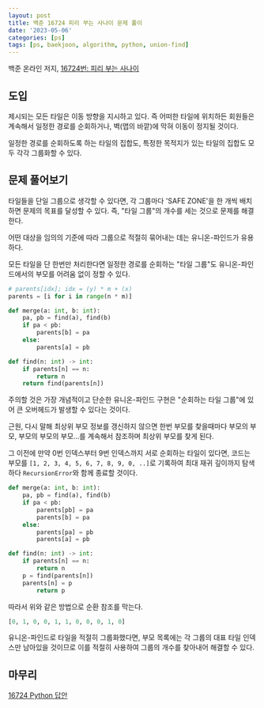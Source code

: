 ```yaml
---
layout: post
title: 백준 16724 피리 부는 사나이 문제 풀이
date: '2023-05-06'
categories: [ps]
tags: [ps, baekjoon, algorithm, python, union-find]
---
```


백준 온라인 저지, [16724번: 피리 부는 사나이](https://www.acmicpc.net/problem/16724)

## 도입

제시되는 모든 타일은 이동 방향을 지시하고 있다. 즉 어떠한 타일에 위치하든 회원들은 계속해서 일정한 경로를 순회하거나, 벽(맵의 바깥)에 막혀 이동이 정지될 것이다.  

일정한 경로를 순회하도록 하는 타일의 집합도, 특정한 목적지가 있는 타일의 집합도 모두 각각 그룹화할 수 있다.

## 문제 풀어보기

타일들을 단일 그룹으로 생각할 수 있다면, 각 그룹마다 'SAFE ZONE'을 한 개씩 배치하면 문제의 목표를 달성할 수 있다. 즉, "타일 그룹"의 개수를 세는 것으로 문제를 해결한다.

어떤 대상을 임의의 기준에 따라 그룹으로 적절히 묶어내는 데는 유니온-파인드가 유용하다. 

모든 타일을 단 한번만 처리한다면 일정한 경로를 순회하는 "타일 그룹"도 유니온-파인드에서의 부모를 어려움 없이 정할 수 있다.  

```python
# parents[idx]; idx = (y) * m + (x)
parents = [i for i in range(n * m)]

def merge(a: int, b: int):
    pa, pb = find(a), find(b)
    if pa < pb:
        parents[b] = pa
    else:
        parents[a] = pb

def find(n: int) -> int:
    if parents[n] == n:
        return n
    return find(parents[n])
```

주의할 것은 가장 개념적이고 단순한 유니온-파인드 구현은 "순회하는 타일 그룹"에 있어 큰 오버헤드가 발생할 수 있다는 것이다. 

근원, 다시 말해 최상위 부모 정보를 갱신하지 않으면 한번 부모를 찾을때마다 부모의 부모, 부모의 부모의 부모...를 계속해서 참조하며 최상위 부모를 찾게 된다.  

그 이전에 만약 0번 인덱스부터 9번 인덱스까지 서로 순회하는 타일이 있다면, 코드는 부모를 `[1, 2, 3, 4, 5, 6, 7, 8, 9, 0, ..]`로 기록하여 최대 재귀 깊이까지 탐색하다 `RecursionError`와 함께 종료할 것이다.  

```python
def merge(a: int, b: int):
    pa, pb = find(a), find(b)
    if pa < pb:
        parents[pb] = pa
        parents[b] = pa
    else:
        parents[pa] = pb
        parents[a] = pb

def find(n: int) -> int:
    if parents[n] == n:
        return n
    p = find(parents[n])
    parents[n] = p
        return p
```

따라서 위와 같은 방법으로 순환 참조를 막는다. 

```python
[0, 1, 0, 0, 1, 1, 0, 0, 0, 1, 0]
```

유니온-파인드로 타일을 적절히 그룹화했다면, 부모 목록에는 각 그룹의 대표 타일 인덱스만 남아있을 것이므로 이를 적절히 사용하여 그룹의 개수를 찾아내어 해결할 수 있다.  

## 마무리

[16724 Python 답안](https://github.com/ShapeLayer/training/blob/main/tasks/online_judge/baekjoon/python/16724.py)  
